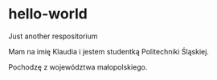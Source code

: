 # hello-world
Just another respositorium 

Mam na imię Klaudia i jestem studentką Politechniki Śląskiej.

Pochodzę z województwa małopolskiego.